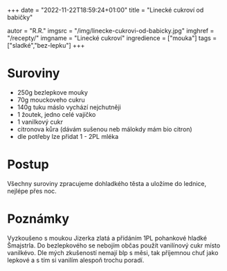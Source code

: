 
+++
date = "2022-11-22T18:59:24+01:00"
title = "Linecké cukroví od babičky"

autor = "R.R."
imgsrc = "/img/linecke-cukrovi-od-babicky.jpg"
imghref = "/recepty/"
imgname = "Linecké cukroví"
ingredience = ["mouka"]
tags = ["sladké","bez-lepku"]
+++

# Suroviny

- 250g bezlepkove mouky 
- 70g mouckoveho cukru
- 140g tuku máslo vychází nejchutněji
- 1 žoutek, jedno celé vajíčko
- 1 vanilkový cukr
- citronova kůra (dávám sušenou neb málokdy mám bio citron)
- dle potřeby lze přidat 1 - 2PL mléka


# Postup
Všechny suroviny zpracujeme dohladkého těsta a uložíme do lednice, nejlépe přes noc.

# Poznámky
Vyzkoušeno s moukou Jizerka zlatá a přídáním 1PL pohankové hladké Šmajstrla. 
Do bezlepkového se nebojím občas použít vanilínový cukr místo vanilkévo. 
Dle mých zkušeností nemají blp s měsi, tak příjemnou chuť jako lepkové a s tím si vanilím alespoň trochu poradí.